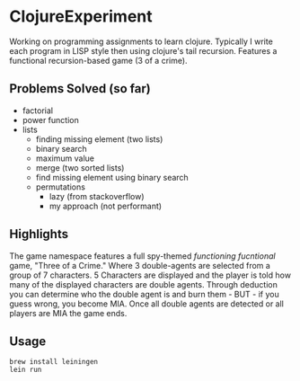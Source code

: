 ClojureExperiment
=================

Working on programming assignments to learn clojure. Typically 
I write each program in LISP style then using clojure's tail
recursion. Features a functional recursion-based game (3 of a crime).

Problems Solved (so far)
--
* factorial 
* power function
* lists
    * finding missing element (two lists)
    * binary search
    * maximum value
    * merge (two sorted lists)
    * find missing element using binary search
    * permutations
      * lazy (from stackoverflow)
      * my approach (not performant)
       
Highlights
--

The game namespace features a full spy-themed *functioning fucntional* game, "Three of a Crime." 
Where 3 double-agents are selected from a group of 7 characters. 5 Characters are displayed and 
the player is told how many of the displayed characters are double agents. Through deduction you 
can determine who the double agent is and burn them - BUT - if you guess wrong, you become MIA. 
Once all double agents are detected or all players are MIA the game ends.


Usage 
---
    brew install leiningen
    lein run
